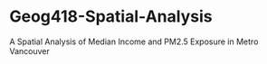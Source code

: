 # Geog418-Spatial-Analysis
A Spatial Analysis of Median Income and PM2.5 Exposure in Metro Vancouver
